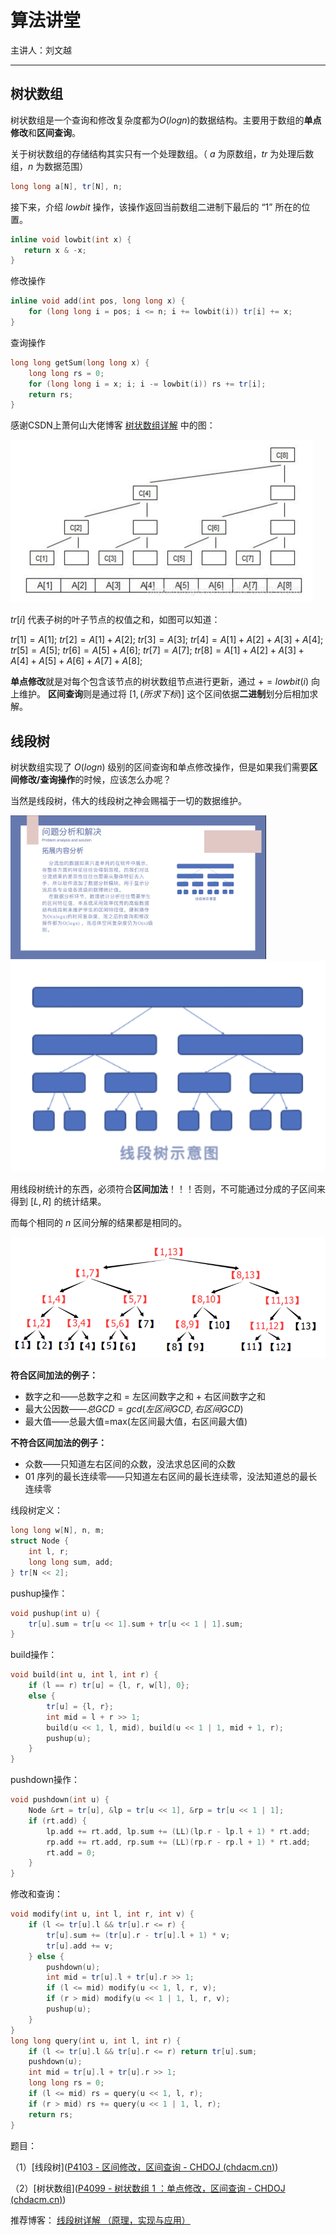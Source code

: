# 算法讲堂

主讲人：刘文越

*****

## 树状数组

树状数组是一个查询和修改复杂度都为$O(logn)$的数据结构。主要用于数组的**单点修改**和**区间查询**。

关于树状数组的存储结构其实只有一个处理数组。（ $a$ 为原数组，$tr$ 为处理后数组，$n$ 为数据范围）

```C++
long long a[N], tr[N], n;
```

接下来，介绍 $lowbit$ 操作，该操作返回当前数组二进制下最后的 “1” 所在的位置。

 ```C++
 inline void lowbit(int x) {
 	return x & -x;
 }
 ```

 修改操作

```C++
inline void add(int pos, long long x) {
	for (long long i = pos; i <= n; i += lowbit(i)) tr[i] += x;
}
```

查询操作

```C++
long long getSum(long long x) {
	long long rs = 0;
	for (long long i = x; i; i -= lowbit(i)) rs += tr[i];
	return rs;
}
```

感谢CSDN上萧何山大佬博客 [树状数组详解](https://blog.csdn.net/ls2868916989/article/details/119268741) 中的图：

<img src="pic/1.png" alt="截屏2023-05-06 16.20.27" style="zoom:50%;" />

$tr[i]$ 代表子树的叶子节点的权值之和，如图可以知道：

$tr[1]=A[1];$
$tr[2]=A[1]+A[2];$
$tr[3]=A[3];$
$tr[4]=A[1]+A[2]+A[3]+A[4];$
$tr[5]=A[5];$
$tr[6]=A[5]+A[6];$
$tr[7]=A[7];$
$tr[8]=A[1]+A[2]+A[3]+A[4]+A[5]+A[6]+A[7]+A[8];$

**单点修改**就是对每个包含该节点的树状数组节点进行更新，通过 $+=lowbit(i)$ 向上维护。
**区间查询**则是通过将 $[1, (所求下标)]$ 这个区间依据**二进制**划分后相加求解。

## 线段树

树状数组实现了 $O(logn)$ 级别的区间查询和单点修改操作，但是如果我们需要**区间修改/查询操作**的时候，应该怎么办呢？

当然是线段树，伟大的线段树之神会赐福于一切的数据维护。

<img src="pic/2.png" alt="2" style="zoom: 40%;" />

<img src="pic/3.png" style="zoom:180%;" />

用线段树统计的东西，必须符合**区间加法**！！！否则，不可能通过分成的子区间来得到 $[L,R]$ 的统计结果。

而每个相同的 $n$ 区间分解的结果都是相同的。

![4](pic\4.png)

**符合区间加法的例子：**

- 数字之和——总数字之和 = 左区间数字之和 + 右区间数字之和
- 最大公因数——$总GCD = gcd( 左区间GCD , 右区间GCD )$
- 最大值——总最大值=max(左区间最大值，右区间最大值)

**不符合区间加法的例子：**

- 众数——只知道左右区间的众数，没法求总区间的众数
- $01$ 序列的最长连续零——只知道左右区间的最长连续零，没法知道总的最长连续零



线段树定义：

```C++
long long w[N], n, m;
struct Node {
	int l, r;
	long long sum, add;
} tr[N << 2];
```

pushup操作：

```C++
void pushup(int u) {
	tr[u].sum = tr[u << 1].sum + tr[u << 1 | 1].sum;
}
```

build操作：

```C++
void build(int u, int l, int r) {
	if (l == r) tr[u] = {l, r, w[l], 0};
	else {
		tr[u] = {l, r};
		int mid = l + r >> 1;
		build(u << 1, l, mid), build(u << 1 | 1, mid + 1, r);
		pushup(u);
	}
}
```

pushdown操作：

```C++
void pushdown(int u) {
	Node &rt = tr[u], &lp = tr[u << 1], &rp = tr[u << 1 | 1];
	if (rt.add) {
		lp.add += rt.add, lp.sum += (LL)(lp.r - lp.l + 1) * rt.add;
		rp.add += rt.add, rp.sum += (LL)(rp.r - rp.l + 1) * rt.add;
		rt.add = 0;
	}
}
```

修改和查询：

```C++
void modify(int u, int l, int r, int v) {
	if (l <= tr[u].l && tr[u].r <= r) {
		tr[u].sum += (tr[u].r - tr[u].l + 1) * v;
		tr[u].add += v;
	} else {
		pushdown(u);
		int mid = tr[u].l + tr[u].r >> 1;
		if (l <= mid) modify(u << 1, l, r, v);
		if (r > mid) modify(u << 1 | 1, l, r, v);
		pushup(u);
	}
}
long long query(int u, int l, int r) {
	if (l <= tr[u].l && tr[u].r <= r) return tr[u].sum;
	pushdown(u);
	int mid = tr[u].l + tr[u].r >> 1;
	long long rs = 0;
	if (l <= mid) rs = query(u << 1, l, r);
	if (r > mid) rs += query(u << 1 | 1, l, r);
	return rs;
}
```

题目：

（1）[线段树]([P4103 - 区间修改，区间查询 - CHDOJ (chdacm.cn)](https://oj.chdacm.cn/problem.php?id=4103))

（2）[树状数组]([P4099 - 树状数组 1 ：单点修改，区间查询 - CHDOJ (chdacm.cn)](https://oj.chdacm.cn/problem.php?id=4099))

推荐博客：
[线段树详解 （原理，实现与应用）](https://blog.csdn.net/zearot/article/details/48299459)
